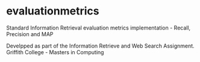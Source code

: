 evaluationmetrics
=================

Standard Information Retrieval evaluation metrics implementation - Recall, Precision and MAP

Develpped as part of the Information Retrieve and Web Search Assignment. Griffith College - Masters in Computing
